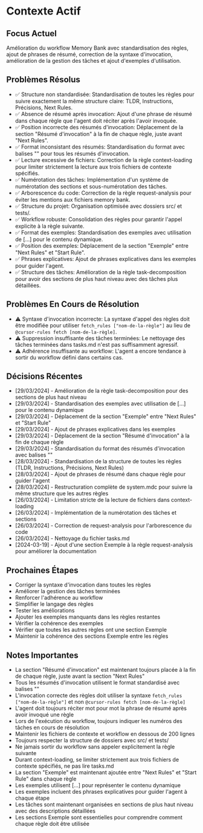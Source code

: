 # Contexte Actif

## Focus Actuel
Amélioration du workflow Memory Bank avec standardisation des règles, ajout de phrases de résumé, correction de la syntaxe d'invocation, amélioration de la gestion des tâches et ajout d'exemples d'utilisation.

## Problèmes Résolus
- ✅ Structure non standardisée: Standardisation de toutes les règles pour suivre exactement la même structure claire: TLDR, Instructions, Précisions, Next Rules.
- ✅ Absence de résumé après invocation: Ajout d'une phrase de résumé dans chaque règle que l'agent doit réciter après l'avoir invoquée.
- ✅ Position incorrecte des résumés d'invocation: Déplacement de la section "Résumé d'invocation" à la fin de chaque règle, juste avant "Next Rules".
- ✅ Format inconsistant des résumés: Standardisation du format avec balises "<SYSTEM PROMPT>" pour tous les résumés d'invocation.
- ✅ Lecture excessive de fichiers: Correction de la règle context-loading pour limiter strictement la lecture aux trois fichiers de contexte spécifiés.
- ✅ Numérotation des tâches: Implémentation d'un système de numérotation des sections et sous-numérotation des tâches.
- ✅ Arborescence du code: Correction de la règle request-analysis pour éviter les mentions aux fichiers memory bank.
- ✅ Structure du projet: Organisation optimisée avec dossiers src/ et tests/.
- ✅ Workflow robuste: Consolidation des règles pour garantir l'appel explicite à la règle suivante.
- ✅ Format des exemples: Standardisation des exemples avec utilisation de [...] pour le contenu dynamique.
- ✅ Position des exemples: Déplacement de la section "Exemple" entre "Next Rules" et "Start Rule".
- ✅ Phrases explicatives: Ajout de phrases explicatives dans les exemples pour guider l'agent.
- ✅ Structure des tâches: Amélioration de la règle task-decomposition pour avoir des sections de plus haut niveau avec des tâches plus détaillées.

## Problèmes En Cours de Résolution
- ⚠️ Syntaxe d'invocation incorrecte: La syntaxe d'appel des règles doit être modifiée pour utiliser `fetch_rules ["nom-de-la-règle"]` au lieu de `@cursor-rules fetch [nom-de-la-règle]`.
- ⚠️ Suppression insuffisante des tâches terminées: Le nettoyage des tâches terminées dans tasks.md n'est pas suffisamment agressif.
- ⚠️ Adhérence insuffisante au workflow: L'agent a encore tendance à sortir du workflow défini dans certains cas.

## Décisions Récentes
- [29/03/2024] - Amélioration de la règle task-decomposition pour des sections de plus haut niveau
- [29/03/2024] - Standardisation des exemples avec utilisation de [...] pour le contenu dynamique
- [29/03/2024] - Déplacement de la section "Exemple" entre "Next Rules" et "Start Rule"
- [29/03/2024] - Ajout de phrases explicatives dans les exemples
- [29/03/2024] - Déplacement de la section "Résumé d'invocation" à la fin de chaque règle
- [29/03/2024] - Standardisation du format des résumés d'invocation avec balises "<SYSTEM PROMPT>"
- [28/03/2024] - Standardisation de la structure de toutes les règles (TLDR, Instructions, Précisions, Next Rules)
- [28/03/2024] - Ajout de phrases de résumé dans chaque règle pour guider l'agent
- [28/03/2024] - Restructuration complète de system.mdc pour suivre la même structure que les autres règles
- [26/03/2024] - Limitation stricte de la lecture de fichiers dans context-loading
- [26/03/2024] - Implémentation de la numérotation des tâches et sections
- [26/03/2024] - Correction de request-analysis pour l'arborescence du code
- [26/03/2024] - Nettoyage du fichier tasks.md
- [2024-03-19] - Ajout d'une section Exemple à la règle request-analysis pour améliorer la documentation

## Prochaines Étapes
- Corriger la syntaxe d'invocation dans toutes les règles
- Améliorer la gestion des tâches terminées
- Renforcer l'adhérence au workflow
- Simplifier le langage des règles
- Tester les améliorations
- Ajouter les exemples manquants dans les règles restantes
- Vérifier la cohérence des exemples
- Vérifier que toutes les autres règles ont une section Exemple
- Maintenir la cohérence des sections Exemple entre les règles

## Notes Importantes
- La section "Résumé d'invocation" est maintenant toujours placée à la fin de chaque règle, juste avant la section "Next Rules"
- Tous les résumés d'invocation utilisent le format standardisé avec balises "<SYSTEM PROMPT>"
- L'invocation correcte des règles doit utiliser la syntaxe `fetch_rules ["nom-de-la-règle"]` et non `@cursor-rules fetch [nom-de-la-règle]`
- L'agent doit toujours réciter mot pour mot la phrase de résumé après avoir invoqué une règle
- Lors de l'exécution du workflow, toujours indiquer les numéros des tâches en cours de résolution
- Maintenir les fichiers de contexte et workflow en dessous de 200 lignes
- Toujours respecter la structure de dossiers avec src/ et tests/
- Ne jamais sortir du workflow sans appeler explicitement la règle suivante
- Durant context-loading, se limiter strictement aux trois fichiers de contexte spécifiés, ne pas lire tasks.md
- La section "Exemple" est maintenant ajoutée entre "Next Rules" et "Start Rule" dans chaque règle
- Les exemples utilisent [...] pour représenter le contenu dynamique
- Les exemples incluent des phrases explicatives pour guider l'agent à chaque étape
- Les tâches sont maintenant organisées en sections de plus haut niveau avec des descriptions détaillées
- Les sections Exemple sont essentielles pour comprendre comment chaque règle doit être utilisée
